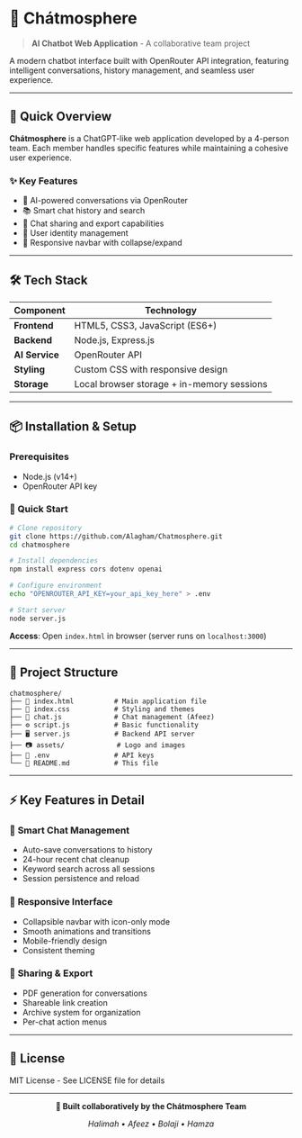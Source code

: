 # 🌟 Chátmosphere

> **AI Chatbot Web Application** - A collaborative team project

A modern chatbot interface built with OpenRouter API integration, featuring intelligent conversations, history management, and seamless user experience.

---

## 🚀 Quick Overview

**Chátmosphere** is a ChatGPT-like web application developed by a 4-person team. Each member handles specific features while maintaining a cohesive user experience.

### ✨ **Key Features**
- 💬 AI-powered conversations via OpenRouter
- 📚 Smart chat history and search
- 🔗 Chat sharing and export capabilities  
- 👤 User identity management
- 📱 Responsive navbar with collapse/expand

---

## 🛠️ Tech Stack

| Component | Technology |
|-----------|------------|
| **Frontend** | HTML5, CSS3, JavaScript (ES6+) |
| **Backend** | Node.js, Express.js |
| **AI Service** | OpenRouter API |
| **Styling** | Custom CSS with responsive design |
| **Storage** | Local browser storage + in-memory sessions |

---

## 📦 Installation & Setup

### Prerequisites
- Node.js (v14+)
- OpenRouter API key

### 🚀 Quick Start
```bash
# Clone repository
git clone https://github.com/Alagham/Chatmosphere.git
cd chatmosphere

# Install dependencies
npm install express cors dotenv openai

# Configure environment
echo "OPENROUTER_API_KEY=your_api_key_here" > .env

# Start server
node server.js
```

**Access**: Open `index.html` in browser (server runs on `localhost:3000`)

---

## 📁 Project Structure

```
chatmosphere/
├── 📄 index.html          # Main application file
├── 🎨 index.css           # Styling and themes  
├── 🧠 chat.js             # Chat management (Afeez)
├── ⚙️ script.js           # Basic functionality
├── 🖥️ server.js           # Backend API server
├── 📷 assets/             # Logo and images
├── 🔐 .env                # API keys
└── 📖 README.md           # This file
```

---

## ⚡ Key Features in Detail

### 🧠 **Smart Chat Management**
- Auto-save conversations to history
- 24-hour recent chat cleanup
- Keyword search across all sessions
- Session persistence and reload

### 🎨 **Responsive Interface**
- Collapsible navbar with icon-only mode
- Smooth animations and transitions
- Mobile-friendly design
- Consistent theming

### 🔗 **Sharing & Export**
- PDF generation for conversations
- Shareable link creation
- Archive system for organization
- Per-chat action menus

---

## 📄 License

MIT License - See LICENSE file for details

---

<div align="center">

**🌟 Built collaboratively by the Chátmosphere Team**

*Halimah • Afeez • Bolaji • Hamza*

</div>
